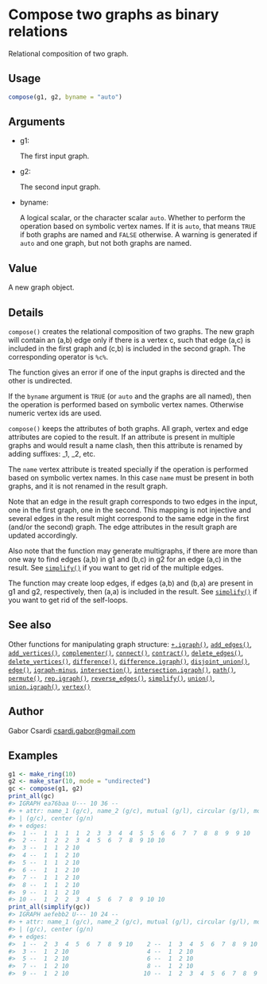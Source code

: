 # Compose two graphs as binary relations

Relational composition of two graph.

## Usage

``` r
compose(g1, g2, byname = "auto")
```

## Arguments

- g1:

  The first input graph.

- g2:

  The second input graph.

- byname:

  A logical scalar, or the character scalar `auto`. Whether to perform
  the operation based on symbolic vertex names. If it is `auto`, that
  means `TRUE` if both graphs are named and `FALSE` otherwise. A warning
  is generated if `auto` and one graph, but not both graphs are named.

## Value

A new graph object.

## Details

`compose()` creates the relational composition of two graphs. The new
graph will contain an (a,b) edge only if there is a vertex c, such that
edge (a,c) is included in the first graph and (c,b) is included in the
second graph. The corresponding operator is `%c%`.

The function gives an error if one of the input graphs is directed and
the other is undirected.

If the `byname` argument is `TRUE` (or `auto` and the graphs are all
named), then the operation is performed based on symbolic vertex names.
Otherwise numeric vertex ids are used.

`compose()` keeps the attributes of both graphs. All graph, vertex and
edge attributes are copied to the result. If an attribute is present in
multiple graphs and would result a name clash, then this attribute is
renamed by adding suffixes: \_1, \_2, etc.

The `name` vertex attribute is treated specially if the operation is
performed based on symbolic vertex names. In this case `name` must be
present in both graphs, and it is not renamed in the result graph.

Note that an edge in the result graph corresponds to two edges in the
input, one in the first graph, one in the second. This mapping is not
injective and several edges in the result might correspond to the same
edge in the first (and/or the second) graph. The edge attributes in the
result graph are updated accordingly.

Also note that the function may generate multigraphs, if there are more
than one way to find edges (a,b) in g1 and (b,c) in g2 for an edge (a,c)
in the result. See
[`simplify()`](https://r.igraph.org/reference/simplify.md) if you want
to get rid of the multiple edges.

The function may create loop edges, if edges (a,b) and (b,a) are present
in g1 and g2, respectively, then (a,a) is included in the result. See
[`simplify()`](https://r.igraph.org/reference/simplify.md) if you want
to get rid of the self-loops.

## See also

Other functions for manipulating graph structure:
[`+.igraph()`](https://r.igraph.org/reference/plus-.igraph.md),
[`add_edges()`](https://r.igraph.org/reference/add_edges.md),
[`add_vertices()`](https://r.igraph.org/reference/add_vertices.md),
[`complementer()`](https://r.igraph.org/reference/complementer.md),
[`connect()`](https://r.igraph.org/reference/ego.md),
[`contract()`](https://r.igraph.org/reference/contract.md),
[`delete_edges()`](https://r.igraph.org/reference/delete_edges.md),
[`delete_vertices()`](https://r.igraph.org/reference/delete_vertices.md),
[`difference()`](https://r.igraph.org/reference/difference.md),
[`difference.igraph()`](https://r.igraph.org/reference/difference.igraph.md),
[`disjoint_union()`](https://r.igraph.org/reference/disjoint_union.md),
[`edge()`](https://r.igraph.org/reference/edge.md),
[`igraph-minus`](https://r.igraph.org/reference/igraph-minus.md),
[`intersection()`](https://r.igraph.org/reference/intersection.md),
[`intersection.igraph()`](https://r.igraph.org/reference/intersection.igraph.md),
[`path()`](https://r.igraph.org/reference/path.md),
[`permute()`](https://r.igraph.org/reference/permute.md),
[`rep.igraph()`](https://r.igraph.org/reference/rep.igraph.md),
[`reverse_edges()`](https://r.igraph.org/reference/reverse_edges.md),
[`simplify()`](https://r.igraph.org/reference/simplify.md),
[`union()`](https://r.igraph.org/reference/union.md),
[`union.igraph()`](https://r.igraph.org/reference/union.igraph.md),
[`vertex()`](https://r.igraph.org/reference/vertex.md)

## Author

Gabor Csardi <csardi.gabor@gmail.com>

## Examples

``` r
g1 <- make_ring(10)
g2 <- make_star(10, mode = "undirected")
gc <- compose(g1, g2)
print_all(gc)
#> IGRAPH ea76baa U--- 10 36 -- 
#> + attr: name_1 (g/c), name_2 (g/c), mutual (g/l), circular (g/l), mode
#> | (g/c), center (g/n)
#> + edges:
#>  1 --  1  1  1  1  2  3  3  4  4  5  5  6  6  7  7  8  8  9  9 10
#>  2 --  1  2  2  3  4  5  6  7  8  9 10 10
#>  3 --  1  1  2 10
#>  4 --  1  1  2 10
#>  5 --  1  1  2 10
#>  6 --  1  1  2 10
#>  7 --  1  1  2 10
#>  8 --  1  1  2 10
#>  9 --  1  1  2 10
#> 10 --  1  2  2  3  4  5  6  7  8  9 10 10
print_all(simplify(gc))
#> IGRAPH aefebb2 U--- 10 24 -- 
#> + attr: name_1 (g/c), name_2 (g/c), mutual (g/l), circular (g/l), mode
#> | (g/c), center (g/n)
#> + edges:
#>  1 --  2  3  4  5  6  7  8  9 10    2 --  1  3  4  5  6  7  8  9 10
#>  3 --  1  2 10                      4 --  1  2 10                  
#>  5 --  1  2 10                      6 --  1  2 10                  
#>  7 --  1  2 10                      8 --  1  2 10                  
#>  9 --  1  2 10                     10 --  1  2  3  4  5  6  7  8  9
```
